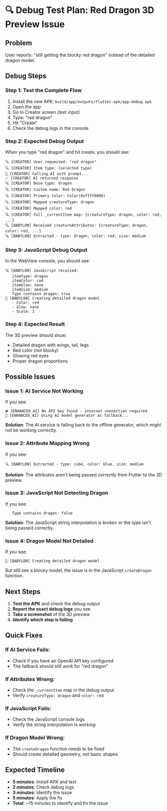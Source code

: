 # 🔍 **Debug Test Plan: Red Dragon 3D Preview Issue**

## **Problem**
User reports: "still getting the blocky red dragon" instead of the detailed dragon model.

## **Debug Steps**

### **Step 1: Test the Complete Flow**
1. Install the new APK: `build/app/outputs/flutter-apk/app-debug.apk`
2. Open the app
3. Go to Creator screen (text input)
4. Type: "red dragon"
5. Hit "Create"
6. Check the debug logs in the console

### **Step 2: Expected Debug Output**
When you type "red dragon" and hit create, you should see:

```
🔍 [CREATOR] User requested: "red dragon"
🔍 [CREATOR] Item type: [selected type]
🤖 [CREATOR] Calling AI with prompt...
✅ [CREATOR] AI returned response
🔍 [CREATOR] Base type: dragon
🔍 [CREATOR] Custom name: Red Dragon
🔍 [CREATOR] Primary color: Color(0xffff0000)
🔍 [CREATOR] Mapped creatureType: dragon
🔍 [CREATOR] Mapped color: red
🔍 [CREATOR] Full _currentItem map: {creatureType: dragon, color: red, ...}
🔍 [BABYLON] Received creatureAttributes: {creatureType: dragon, color: red, ...}
🔍 [BABYLON] Extracted - type: dragon, color: red, size: medium
```

### **Step 3: JavaScript Debug Output**
In the WebView console, you should see:

```
🔍 [BABYLON] JavaScript received:
   itemType: dragon
   itemColor: red
   itemGlow: none
   itemSize: medium
   Type contains dragon: true
🐉 [BABYLON] Creating detailed dragon model
   - Color: red
   - Glow: none
   - Scale: 1
```

### **Step 4: Expected Result**
The 3D preview should show:
- Detailed dragon with wings, tail, legs
- Red color (not blocky)
- Glowing red eyes
- Proper dragon proportions

## **Possible Issues**

### **Issue 1: AI Service Not Working**
If you see:
```
❌ [ENHANCED_AI] No API key found - internet connection required
🤖 [ENHANCED_AI] Using AI model generator as fallback...
```
**Solution**: The AI service is falling back to the offline generator, which might not be working correctly.

### **Issue 2: Attribute Mapping Wrong**
If you see:
```
🔍 [BABYLON] Extracted - type: cube, color: blue, size: medium
```
**Solution**: The attributes aren't being passed correctly from Flutter to the 3D preview.

### **Issue 3: JavaScript Not Detecting Dragon**
If you see:
```
   Type contains dragon: false
```
**Solution**: The JavaScript string interpolation is broken or the type isn't being passed correctly.

### **Issue 4: Dragon Model Not Detailed**
If you see:
```
🐉 [BABYLON] Creating detailed dragon model
```
But still see a blocky model, the issue is in the JavaScript `createDragon` function.

## **Next Steps**

1. **Test the APK** and check the debug output
2. **Report the exact debug logs** you see
3. **Take a screenshot** of the 3D preview
4. **Identify which step is failing**

## **Quick Fixes**

### **If AI Service Fails:**
- Check if you have an OpenAI API key configured
- The fallback should still work for "red dragon"

### **If Attributes Wrong:**
- Check the `_currentItem` map in the debug output
- Verify `creatureType: dragon` and `color: red`

### **If JavaScript Fails:**
- Check the JavaScript console logs
- Verify the string interpolation is working

### **If Dragon Model Wrong:**
- The `createDragon` function needs to be fixed
- Should create detailed geometry, not basic shapes

## **Expected Timeline**
- **5 minutes**: Install APK and test
- **2 minutes**: Check debug logs
- **3 minutes**: Identify the issue
- **5 minutes**: Apply the fix
- **Total**: ~15 minutes to identify and fix the issue
